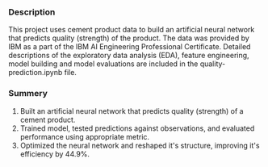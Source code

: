 ### Description
This project uses cement product data to build an artificial neural network that predicts quality (strength) of the product. The data was provided by IBM as a part of the IBM AI Engineering Professional Certificate.
Detailed descriptions of the exploratory data analysis (EDA), feature engineering, model building and model evaluations are included in the quality-prediction.ipynb file.

### Summery
1. Built an artificial neural network that predicts quality (strength) of a cement product.
2. Trained model, tested predictions against observations, and evaluated performance using appropriate metric.
3. Optimized the neural network and reshaped it's structure, improving it's efficiency by 44.9%.
